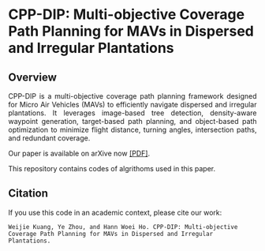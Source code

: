 # CPP-DIP: Multi-objective Coverage Path Planning for MAVs in Dispersed and Irregular Plantations

## Overview
<p align="justify">
CPP-DIP is a multi-objective coverage path planning framework designed for Micro Air Vehicles (MAVs) to efficiently navigate dispersed and irregular plantations. It leverages image-based tree detection, density-aware waypoint generation, target-based path planning, and object-based path optimization to minimize flight distance, turning angles, intersection paths, and redundant coverage.
</p>

Our paper is available on arXive now [[PDF]]().

This repository contains codes of algrithoms used in this paper.

## Citation
If you use this code in an academic context, please cite our work:
````
Weijie Kuang, Ye Zhou, and Hann Woei Ho. CPP-DIP: Multi-objective Coverage Path Planning for MAVs in Dispersed and Irregular Plantations.
````


